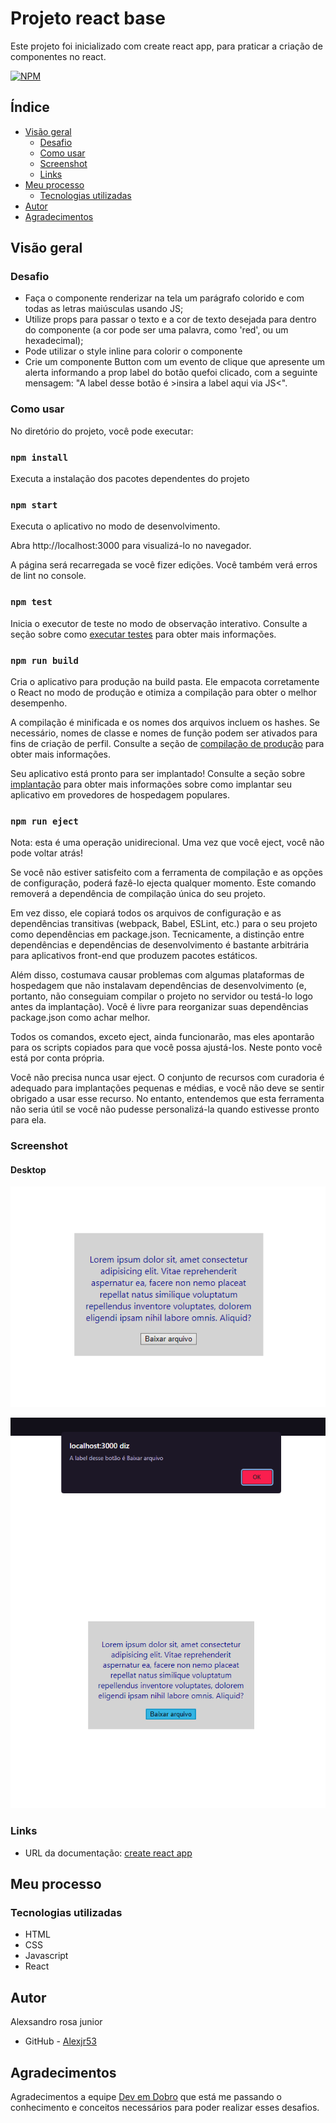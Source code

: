 # Projeto react base 

Este projeto foi inicializado com create react app, para praticar a criação de componentes no react.

[![NPM](https://img.shields.io/bower/l/MI)]()

## Índice

- [Visão geral](#visão-geral)
  - [Desafio](#desafio)
  - [Como usar](#como-usar)
  - [Screenshot](#screenshot)
  - [Links](#links)
- [Meu processo](#meu-processo)
  - [Tecnologias utilizadas](#tecnologias-utilizadas)
- [Autor](#autor)
- [Agradecimentos](#agradecimentos)

## Visão geral

### Desafio

- Faça o componente renderizar na tela um parágrafo colorido e com todas as letras maiúsculas usando JS;
- Utilize props para passar o texto e a cor de texto desejada para dentro do componente (a cor pode ser uma palavra, como 'red', ou um hexadecimal);
- Pode utilizar o style inline para colorir o componente
- Crie um componente Button com um evento de clique que
apresente um alerta informando a prop label do botão quefoi clicado, com a seguinte mensagem: "A label desse botão é >insira a label aqui via JS<".

### Como usar


No diretório do projeto, você pode executar:

### `npm install`
Executa a instalação dos pacotes dependentes do projeto

### `npm start`

Executa o aplicativo no modo de desenvolvimento. 

Abra http://localhost:3000 para visualizá-lo no navegador.

A página será recarregada se você fizer edições. Você também verá erros de lint no console.

### `npm test`

Inicia o executor de teste no modo de observação interativo. Consulte a seção sobre como [executar testes](https://create-react-app.dev/docs/running-tests/) para obter mais informações.

### `npm run build`
Cria o aplicativo para produção na build pasta. Ele empacota corretamente o React no modo de produção e otimiza a compilação para obter o melhor desempenho.

A compilação é minificada e os nomes dos arquivos incluem os hashes. Se necessário, nomes de classe e nomes de função podem ser ativados para fins de criação de perfil. Consulte a seção de [compilação de produção](https://create-react-app.dev/docs/production-build/) para obter mais informações.

Seu aplicativo está pronto para ser implantado! Consulte a seção sobre [implantação](https://create-react-app.dev/docs/deployment/) para obter mais informações sobre como implantar seu aplicativo em provedores de hospedagem populares.

### `npm run eject`
Nota: esta é uma operação unidirecional. Uma vez que você eject, você não pode voltar atrás!

Se você não estiver satisfeito com a ferramenta de compilação e as opções de configuração, poderá fazê-lo ejecta qualquer momento. Este comando removerá a dependência de compilação única do seu projeto.

Em vez disso, ele copiará todos os arquivos de configuração e as dependências transitivas (webpack, Babel, ESLint, etc.) para o seu projeto como dependências em package.json. Tecnicamente, a distinção entre dependências e dependências de desenvolvimento é bastante arbitrária para aplicativos front-end que produzem pacotes estáticos.

Além disso, costumava causar problemas com algumas plataformas de hospedagem que não instalavam dependências de desenvolvimento (e, portanto, não conseguiam compilar o projeto no servidor ou testá-lo logo antes da implantação). Você é livre para reorganizar suas dependências package.json como achar melhor.

Todos os comandos, exceto eject, ainda funcionarão, mas eles apontarão para os scripts copiados para que você possa ajustá-los. Neste ponto você está por conta própria.

Você não precisa nunca usar eject. O conjunto de recursos com curadoria é adequado para implantações pequenas e médias, e você não deve se sentir obrigado a usar esse recurso. No entanto, entendemos que esta ferramenta não seria útil se você não pudesse personalizá-la quando estivesse pronto para ela.


### Screenshot

#### Desktop
![create react app](./public/design/screenshot-1.png)

![create react app](./public/design/screenshot-2.png)

### Links

- URL da documentação: [create react app](https://create-react-app.dev/docs/available-scripts#npm-start)

## Meu processo


### Tecnologias utilizadas

- HTML
- CSS
- Javascript
- React

## Autor
Alexsandro rosa junior

- GitHub - [Alexjr53](https://github.com/Alexjr53)

## Agradecimentos
Agradecimentos a equipe [Dev em Dobro](https://www.instagram.com/devemdobro/) que está me passando o conhecimento e conceitos necessários para poder realizar esses desafios.
